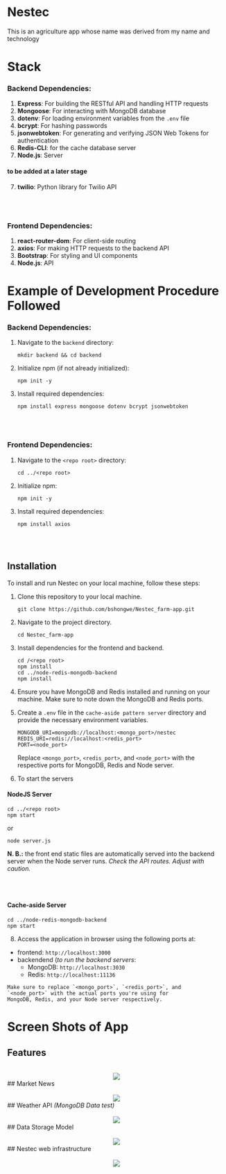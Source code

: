 # Nestec

This is an agriculture app whose name was derived from
my name and technology

# Stack
### Backend Dependencies:
1. **Express**: For building the RESTful API and handling
HTTP requests
2. **Mongoose**: For interacting with MongoDB database
3. **dotenv**: For loading environment variables from the
`.env` file
4. **bcrypt**: For hashing passwords
5. **jsonwebtoken**: For generating and verifying JSON Web
Tokens for authentication
6. **Redis-CLI**: for the cache database server
7. **Node.js**: Server

#### to be added at a later stage
7. **twilio**: Python library for Twilio API

<br></br>
### Frontend Dependencies:
1. **react-router-dom**: For client-side routing
2. **axios**: For making HTTP requests to the backend API
4. **Bootstrap**: For styling and UI components
6. **Node.js**: API

# Example of Development Procedure Followed
### Backend Dependencies:
1. Navigate to the `backend` directory:
   ```
   mkdir backend && cd backend
   ```

2. Initialize npm (if not already initialized):
   ```
   npm init -y
   ```

3. Install required dependencies:
   ```
   npm install express mongoose dotenv bcrypt jsonwebtoken
   ```

<br></br>
### Frontend Dependencies:
1. Navigate to the `<repo root>` directory:
   ```
   cd ../<repo root>
   ```

3. Initialize npm:
   ```
   npm init -y
   ```

4. Install required dependencies:
   ```
   npm install axios
   ```

<br></br>

## Installation

To install and run Nestec on your local machine, follow
these steps:

1. Clone this repository to your local machine.
   ```
   git clone https://github.com/bshongwe/Nestec_farm-app.git
   ```

2. Navigate to the project directory.
   ```
   cd Nestec_farm-app
   ```

3. Install dependencies for the frontend and backend.
   ```
   cd /<repo root>
   npm install
   cd ../node-redis-mongodb-backend
   npm install
   ```

4. Ensure you have MongoDB and Redis installed and running
on your machine. Make sure to note down the MongoDB and
Redis ports.

5. Create a `.env` file in the `cache-aside pattern server`
directory and provide the necessary environment variables.
   ```
   MONGODB_URI=mongodb://localhost:<mongo_port>/nestec
   REDIS_URI=redis://localhost:<redis_port>
   PORT=<node_port>
   ```

   Replace `<mongo_port>`, `<redis_port>`, and
   `<node_port>` with the respective ports for MongoDB,
   Redis and Node server.

6. To start the servers

#### NodeJS Server
   ```
   cd ../<repo root>
   npm start
   ```
   or
   ```
   node server.js
   ```
   <strong>N. B.:</strong> the front end static files are
   automatically served into the backend server when the
   Node server runs. <i>Check the API routes. Adjust with
   caution.</i>

<br></br>
#### Cache-aside Server
   ```
   cd ../node-redis-mongodb-backend
   npm start
   ```

8. Access the application in browser using the following
ports at:<br>
-   frontend: `http://localhost:3000`
-   backendend (<i>to run the backend servers</i>:
    -   MongoDB: `http://localhost:3030`
    -   Redis: `http://localhost:11136`

```
Make sure to replace `<mongo_port>`, `<redis_port>`, and
`<node_port>` with the actual ports you're using for
MongoDB, Redis, and your Node server respectively.
```

# Screen Shots of App
## Features
<div align="center">
  <br />
    <a href="https://youtu.be/3jwDbdasbdM?si=MPgDvs8U4NqRw5vs" target="_blank">
      <img src="public/img/Nestec-2.PNG">
    </a>
  <br />
</div>
## Market News
<div align="center">
  <br />
    <a href="https://youtu.be/3jwDbdasbdM?si=MPgDvs8U4NqRw5vs" target="_blank">
      <img src="public/img/Nestec-3.PNG">
    </a>
  <br />
</div>
## Weather API
<i>(MongoDB Data test)</i>
<div align="center">
  <br />
    <a href="https://youtu.be/3jwDbdasbdM?si=MPgDvs8U4NqRw5vs" target="_blank">
      <img src="public/img/Nestec-testing-weather-API-on-Mongo.PNG">
    </a>
  <br />
</div>
## Data Storage Model
<div align="center">
  <br />
    <a href="https://youtu.be/3jwDbdasbdM?si=MPgDvs8U4NqRw5vs" target="_blank">
      <img src="public/img/Nestec web infrastructure data modelling_2.PNG">
    </a>
  <br />
</div>
## Nestec web infrastructure
<div align="center">
  <br />
    <a href="https://youtu.be/3jwDbdasbdM?si=MPgDvs8U4NqRw5vs" target="_blank">
      <img src="public/img/Nestec web infrastructure_FINAL-node-js-redis-mongo.PNG">
    </a>
  <br />
</div>